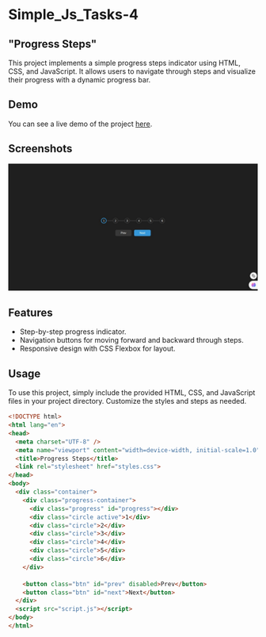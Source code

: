 # Simple_Js_Tasks-4

## "Progress Steps"

This project implements a simple progress steps indicator using HTML, CSS, and JavaScript. It allows users to navigate through steps and visualize their progress with a dynamic progress bar.

## Demo

You can see a live demo of the project [here](#).

## Screenshots

![Progress Steps Screenshot](./readme-img.jpeg)

## Features

- Step-by-step progress indicator.
- Navigation buttons for moving forward and backward through steps.
- Responsive design with CSS Flexbox for layout.

## Usage

To use this project, simply include the provided HTML, CSS, and JavaScript files in your project directory. Customize the styles and steps as needed.

```html
<!DOCTYPE html>
<html lang="en">
<head>
  <meta charset="UTF-8" />
  <meta name="viewport" content="width=device-width, initial-scale=1.0" />
  <title>Progress Steps</title>
  <link rel="stylesheet" href="styles.css">
</head>
<body>
  <div class="container">
    <div class="progress-container">
      <div class="progress" id="progress"></div>
      <div class="circle active">1</div>
      <div class="circle">2</div>
      <div class="circle">3</div>
      <div class="circle">4</div>
      <div class="circle">5</div>
      <div class="circle">6</div>
    </div>

    <button class="btn" id="prev" disabled>Prev</button>
    <button class="btn" id="next">Next</button>
  </div>
  <script src="script.js"></script>
</body>
</html>
